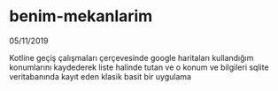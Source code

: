 # benim-mekanlarim
05/11/2019

Kotline geçiş çalışmaları çerçevesinde google haritaları kullandığım konumlarını kaydederek liste halinde tutan
ve o konum ve bilgileri sqlite veritabanında kayıt eden klasik basit bir uygulama
